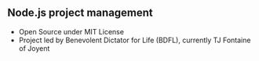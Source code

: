 ## Node.js project management

* Open Source under MIT License
* Project led by Benevolent Dictator for Life (BDFL), currently TJ Fontaine of Joyent
